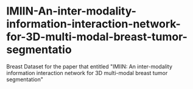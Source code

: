 # IMIIN-An-inter-modality-information-interaction-network-for-3D-multi-modal-breast-tumor-segmentatio
Breast Dataset for the paper that entitled "IMIIN: An inter-modality information interaction network for 3D multi-modal breast tumor segmentation"
